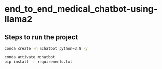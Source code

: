# end_to_end_medical_chatbot-using-llama2

## Steps to run the project
```bash
conda create -n mchatbot python=3.8 -y
```

```bash
conda activate mchatbot
pip install -r requirements.txt
```

